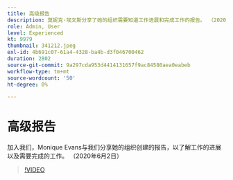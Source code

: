 ```yaml
---
title: 高级报告
description: 莫妮克·埃文斯分享了她的组织需要知道工作进展和完成工作的报告。 （2020年6月2日）
role: Admin, User
level: Experienced
kt: 9979
thumbnail: 341212.jpeg
exl-id: 4b691c07-61a4-4328-ba4b-d3f046700462
duration: 2802
source-git-commit: 9a297cda953d4414131657f9ac84580aea0eabeb
workflow-type: tm+mt
source-wordcount: '50'
ht-degree: 0%

---
```


# 高级报告

加入我们，Monique Evans与我们分享她的组织创建的报告，以了解工作的进展以及需要完成的工作。  （2020年6月2日）

>[!VIDEO](https://video.tv.adobe.com/v/341212/?quality=12&learn=on)
